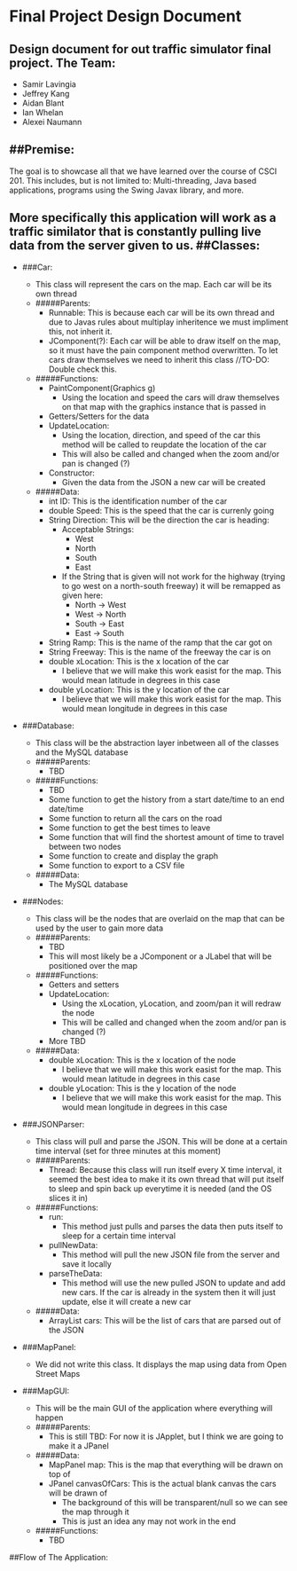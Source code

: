 # Final Project Design Document
Design document for out traffic simulator final project.
The Team:
----
+ Samir Lavingia
+ Jeffrey Kang
+ Aidan Blant
+ Ian Whelan
+ Alexei Naumann

##Premise:
----
The goal is to showcase all that we have learned over the course of CSCI 201. This includes, but is not limited to: Multi-threading, Java based applications, programs using the Swing Javax library, and more.

More specifically this application will work as a traffic similator that is constantly pulling live data from the server given to us.
##Classes:
----
+ ###Car:
	+ This class will represent the cars on the map. Each car will be its own thread
	+ #####Parents:
		+ Runnable: This is because each car will be its own thread and due to Javas rules about multiplay inheritence we must impliment this, not inherit it.
		+ JComponent(?): Each car will be able to draw itself on the map, so it must have the pain component method overwritten. To let cars draw themselves we need to inherit this class //TO-DO: Double check this.
	+ #####Functions:
		+ PaintComponent(Graphics g)
			+ Using the location and speed the cars will draw themselves on that map with the graphics instance that is passed in
		+ Getters/Setters for the data
		+ UpdateLocation:
			+ Using the location, direction, and speed of the car this method will be called to reupdate the location of the car
			+ This will also be called and changed when the zoom and/or pan is changed (?)
		+ Constructor:
			+ Given the data from the JSON a new car will be created 
	+ #####Data:
		+ int ID: This is the identification number of the car
		+ double Speed: This is the speed that the car is currenly going
		+ String Direction: This will be the direction the car is heading:
			+ Acceptable Strings:
				+ West
				+ North
				+ South
				+ East
			+ If the String that is given will not work for the highway (trying to go west on a north-south freeway) it will be remapped as given here:
				+ North -> West
				+ West -> North
				+ South -> East
				+ East -> South
		+ String Ramp: This is the name of the ramp that the car got on
		+ String Freeway: This is the name of the freeway the car is on
		+ double xLocation: This is the x location of the car
			+ I believe that we will make this work easist for the map. This would mean latitude in degrees in this case 
		+ double yLocation: This is the y location of the car
			+ I believe that we will make this work easist for the map. This would mean longitude in degrees in this case 
+ ###Database:
	+ This class will be the abstraction layer inbetween all of the classes and the MySQL database
	+ #####Parents:
		+ TBD
	+ #####Functions:
		+ TBD
		+ Some function to get the history from a start date/time to an end date/time
		+ Some function to return all the cars on the road
		+ Some function to get the best times to leave
		+ Some function that will find the shortest amount of time to travel between two nodes
		+ Some function to create and display the graph
		+ Some function to export to a CSV file
	+ #####Data:
		+ The MySQL database

+ ###Nodes:
	+ This class will be the nodes that are overlaid on the map that can be used by the user to gain more data
	+ #####Parents:
		+ TBD
		+ This will most likely be a JComponent or a JLabel that will be positioned over the map
	+ #####Functions:
		+ Getters and setters
		+ UpdateLocation:
			+ Using the xLocation, yLocation, and zoom/pan it will redraw the node
			+ This will be called and changed when the zoom and/or pan is changed (?)
		+ More TBD
	+ #####Data:
		+ double xLocation: This is the x location of the node
			+ I believe that we will make this work easist for the map. This would mean latitude in degrees in this case 
		+ double yLocation: This is the y location of the node
			+ I believe that we will make this work easist for the map. This would mean longitude in degrees in this case 
	
+ ###JSONParser:
	+ This class will pull and parse the JSON. This will be done at a certain time interval (set for three minutes at this moment)
	+ #####Parents:
		+ Thread: Because this class will run itself every X time interval, it seemed the best idea to make it its own thread that will put itself to sleep and spin back up everytime it is needed (and the OS slices it in)
	+ #####Functions:
		+ run:
			+ This method just pulls and parses the data then puts itself to sleep for a certain time interval
		+ pullNewData:
			+ This method will pull the new JSON file from the server and save it locally
		+ parseTheData:
			+ This method will use the new pulled JSON to update and add new cars. If the car is already in the system then it will just update, else it will create a new car
	+ #####Data:
		+ ArrayList <Car> cars: This will be the list of cars that are parsed out of the JSON
		
+ ###MapPanel:
	+ We did not write this class. It displays the map using data from Open Street Maps
	
+ ###MapGUI:
	+ This will be the main GUI of the application where everything will happen
	+ #####Parents:
		+ This is still TBD: For now it is JApplet, but I think we are going to make it a JPanel
	+ #####Data:
		+ MapPanel map: This is the map that everything will be drawn on top of
		+ JPanel canvasOfCars: This is the actual blank canvas the cars will be drawn of
			+ The background of this will be transparent/null so we can see the map through it
			+ This is just an idea any may not work in the end
	+ #####Functions:
		+ TBD

##Flow of The Application: